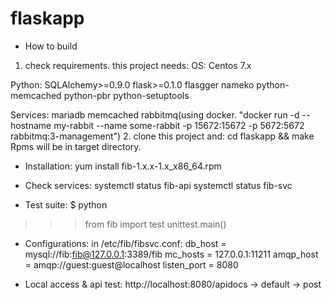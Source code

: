 # flaskapp
- How to build
1. check requirements. this project needs:
OS:
Centos 7.x

Python:
SQLAlchemy>=0.9.0
flask>=0.1.0
flasgger
nameko
python-memcached
python-pbr
python-setuptools

Services:
mariadb
memcached
rabbitmq(using docker. "docker run -d --hostname my-rabbit --name some-rabbit -p 15672:15672 -p 5672:5672 rabbitmq:3-management")
2. clone this project and:
cd flaskapp && make
Rpms will be in target directory.
- Installation:
yum install fib-1.x.x-1.x_x86_64.rpm

- Check services:
systemctl status fib-api
systemctl status fib-svc

- Test suite:
$ python
>>> from fib import test
>>> unittest.main()

- Configurations:
in /etc/fib/fibsvc.conf:
db_host = mysql://fib:fib@127.0.0.1:3389/fib
mc_hosts = 127.0.0.1:11211
amqp_host = amqp://guest:guest@localhost
listen_port = 8080

- Local access & api test:
http://localhost:8080/apidocs -> default -> post
